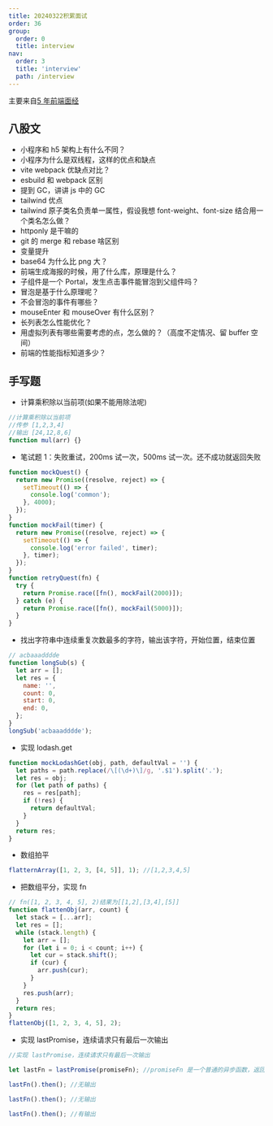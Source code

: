 ```yaml
---
title: 20240322积累面试
order: 36
group:
  order: 0
  title: interview
nav:
  order: 3
  title: 'interview'
  path: /interview
---
```


主要来自[5 年前端面经](https://juejin.cn/post/7341288345782353961#heading-11)

## 八股文

- 小程序和 h5 架构上有什么不同？
- 小程序为什么是双线程，这样的优点和缺点
- vite webpack 优缺点对比？
- esbuild 和 webpack 区别
- 提到 GC，讲讲 js 中的 GC
- tailwind 优点
- tailwind 原子类名负责单一属性，假设我想 font-weight、font-size 结合用一个类名怎么做？
- httponly 是干嘛的
- git 的 merge 和 rebase 啥区别
- 变量提升
- base64 为什么比 png 大？
- 前端生成海报的时候，用了什么库，原理是什么？
- 子组件是一个 Portal，发生点击事件能冒泡到父组件吗？
- 冒泡是基于什么原理呢？
- 不会冒泡的事件有哪些？
- mouseEnter 和 mouseOver 有什么区别？
- 长列表怎么性能优化？
- 用虚拟列表有哪些需要考虑的点，怎么做的？（高度不定情况、留 buffer 空间）
- 前端的性能指标知道多少？

## 手写题

- 计算乘积除以当前项(如果不能用除法呢)

```js
//计算乘积除以当前项
//传参 [1,2,3,4]
//输出 [24,12,8,6]
function mul(arr) {}
```

- 笔试题 1：失败重试，200ms 试一次，500ms 试一次。还不成功就返回失败

```js
function mockQuest() {
  return new Promise((resolve, reject) => {
    setTimeout(() => {
      console.log('common');
    }, 4000);
  });
}
function mockFail(timer) {
  return new Promise((resolve, reject) => {
    setTimeout(() => {
      console.log('error failed', timer);
    }, timer);
  });
}
function retryQuest(fn) {
  try {
    return Promise.race([fn(), mockFail(2000)]);
  } catch (e) {
    return Promise.race([fn(), mockFail(5000)]);
  }
}
```

- 找出字符串中连续重复次数最多的字符，输出该字符，开始位置，结束位置

```js
// acbaaadddde
function longSub(s) {
  let arr = [];
  let res = {
    name: '',
    count: 0,
    start: 0,
    end: 0,
  };
}
longSub('acbaaadddde');
```

- 实现 lodash.get

```js
function mockLodashGet(obj, path, defaultVal = '') {
  let paths = path.replace(/\[(\d+)\]/g, '.$1').split('.');
  let res = obj;
  for (let path of paths) {
    res = res[path];
    if (!res) {
      return defaultVal;
    }
  }
  return res;
}
```

- 数组拍平

```js
flatternArray([1, 2, 3, [4, 5]], 1); //[1,2,3,4,5]
```

- 把数组平分，实现 fn

```js
// fn([1, 2, 3, 4, 5], 2)结果为[[1,2],[3,4],[5]]
function flattenObj(arr, count) {
  let stack = [...arr];
  let res = [];
  while (stack.length) {
    let arr = [];
    for (let i = 0; i < count; i++) {
      let cur = stack.shift();
      if (cur) {
        arr.push(cur);
      }
    }
    res.push(arr);
  }
  return res;
}
flattenObj([1, 2, 3, 4, 5], 2);
```

- 实现 lastPromise，连续请求只有最后一次输出

```js
//实现 lastPromise，连续请求只有最后一次输出

let lastFn = lastPromise(promiseFn); //promiseFn 是一个普通的异步函数，返回一个 Promise

lastFn().then(); //无输出

lastFn().then(); //无输出

lastFn().then(); //有输出
```
